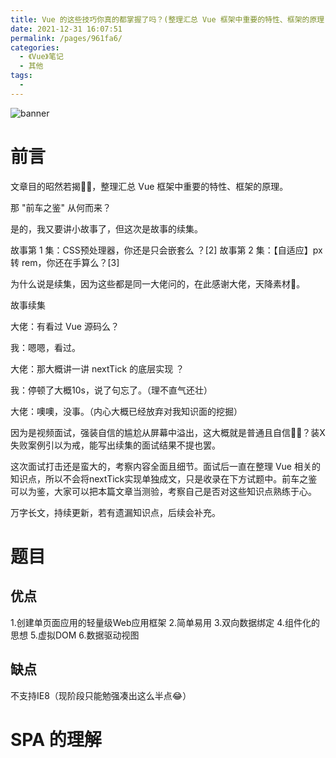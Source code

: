 ```yaml
---
title: Vue 的这些技巧你真的都掌握了吗？(整理汇总 Vue 框架中重要的特性、框架的原理)
date: 2021-12-31 16:07:51
permalink: /pages/961fa6/
categories:
  - 《Vue》笔记
  - 其他
tags:
  - 
---
```



![banner](https://edu-guli-oss1.oss-cn-beijing.aliyuncs.com/blog/640.webp)

# 前言

文章目的昭然若揭🐱‍🐉，整理汇总 Vue 框架中重要的特性、框架的原理。

那 "前车之鉴" 从何而来？

是的，我又要讲小故事了，但这次是故事的续集。

故事第 1 集：CSS预处理器，你还是只会嵌套么 ？[2]
故事第 2 集：【自适应】px 转 rem，你还在手算么？[3]

为什么说是续集，因为这些都是同一大佬问的，在此感谢大佬，天降素材🤣。

故事续集

大佬：有看过 Vue 源码么？

我：嗯嗯，看过。

大佬：那大概讲一讲 nextTick 的底层实现 ？

我：停顿了大概10s，说了句忘了。（理不直气还壮）

大佬：噢噢，没事。（内心大概已经放弃对我知识面的挖掘）

因为是视频面试，强装自信的尴尬从屏幕中溢出，这大概就是普通且自信🤦‍♂️？装X失败案例引以为戒，能写出续集的面试结果不提也罢。

这次面试打击还是蛮大的，考察内容全面且细节。面试后一直在整理 Vue 相关的知识点，所以不会将nextTick实现单独成文，只是收录在下方试题中。前车之鉴可以为鉴，大家可以把本篇文章当测验，考察自己是否对这些知识点熟练于心。

万字长文，持续更新，若有遗漏知识点，后续会补充。


# 题目

## 优点
1.创建单页面应用的轻量级Web应用框架
2.简单易用
3.双向数据绑定
4.组件化的思想
5.虚拟DOM
6.数据驱动视图

## 缺点
不支持IE8（现阶段只能勉强凑出这么半点😂）

# SPA 的理解


